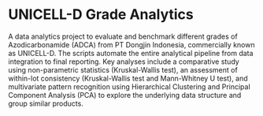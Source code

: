 # UNICELL-D Grade Analytics
A data analytics project to evaluate and benchmark different grades of Azodicarbonamide (ADCA) from PT Dongjin Indonesia, commercially known as UNICELL-D. The scripts automate the entire analytical pipeline from data integration  to final reporting. Key analyses include a comparative study using non-parametric statistics (Kruskal-Wallis test), an assessment of within-lot consistency (Kruskal-Wallis test and Mann-Whitney U test), and multivariate pattern recognition using Hierarchical Clustering and Principal Component Analysis (PCA)  to explore the underlying data structure and group similar products.
